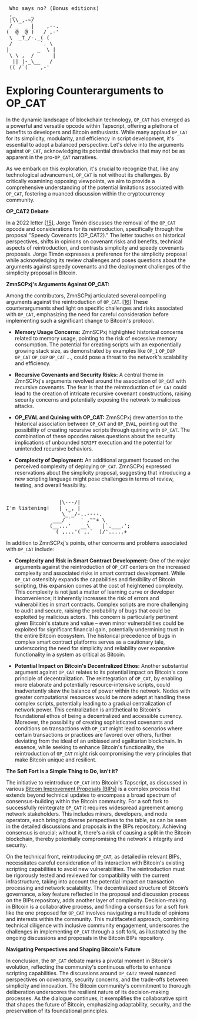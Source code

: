<pre> Who says no? (Bonus editions)
 ,_     _
 |\\_,-~/
 / _  _ |    ,--.
(  @  @ )   / ,-'
 \  _T_/-._( (
 /         `. \
|         _  \ |
 \ \ ,  /      |
  || |-_\__   /
 ((_/`(____,-'        
</pre>

# Exploring Counterarguments to OP_CAT

In the dynamic landscape of blockchain technology, `OP_CAT` has emerged as a powerful and versatile opcode within Tapscript, offering a plethora of benefits to developers and Bitcoin enthusiasts. While many applaud `OP_CAT` for its simplicity, modularity, and efficiency in script development, it's essential to adopt a balanced perspective. Let's delve into the arguments against `OP_CAT`, acknowledging its potential drawbacks that may not be as apparent in the pro-`OP_CAT` narratives.

As we embark on this exploration, it's crucial to recognize that, like any technological advancement, `OP_CAT` is not without its challenges. By critically examining opposing viewpoints, we aim to provide a comprehensive understanding of the potential limitations associated with `OP_CAT`, fostering a nuanced discussion within the cryptocurrency community.

**OP_CAT2 Debate**

In a 2022 letter [[15](https://lists.linuxfoundation.org/pipermail/bitcoin-dev/2022-May/020427.html)], Jorge Timón discusses the removal of the `OP_CAT` opcode and considerations for its reintroduction, specifically through the proposal "Speedy Covenants (OP_CAT2)." The letter touches on historical perspectives, shifts in opinions on covenant risks and benefits, technical aspects of reintroduction, and contrasts simplicity and speedy covenants proposals. Jorge Timón expresses a preference for the simplicity proposal while acknowledging its review challenges and poses questions about the arguments against speedy covenants and the deployment challenges of the simplicity proposal in Bitcoin.

**ZmnSCPxj's Arguments Against OP_CAT:**

Among the contributors, ZmnSCPxj articulated several compelling arguments against the reintroduction of `OP_CAT`. [[16](https://lists.linuxfoundation.org/pipermail/bitcoin-dev/2022-May/020429.html)] These counterarguments shed light on specific challenges and risks associated with `OP_CAT`, emphasizing the need for careful consideration before implementing such a significant change to Bitcoin's protocol.

- **Memory Usage Concerns:**
ZmnSCPxj highlighted historical concerns related to memory usage, pointing to the risk of excessive memory consumption. The potential for creating scripts with an exponentially growing stack size, as demonstrated by examples like `OP_1` `OP_DUP` `OP_CAT` `OP_DUP` `OP_CAT` ..., could pose a threat to the network's scalability and efficiency.

- **Recursive Covenants and Security Risks:**
A central theme in ZmnSCPxj's arguments revolved around the association of `OP_CAT` with recursive covenants. The fear is that the reintroduction of `OP_CAT` could lead to the creation of intricate recursive covenant constructions, raising security concerns and potentially exposing the network to malicious attacks.

- **OP_EVAL and Quining with OP_CAT:**
ZmnSCPxj drew attention to the historical association between `OP_CAT` and `OP_EVAL`, pointing out the possibility of creating recursive scripts through quining with `OP_CAT`. The combination of these opcodes raises questions about the security implications of unbounded `SCRIPT` execution and the potential for unintended recursive behaviors.

- **Complexity of Deployment:**
An additional argument focused on the perceived complexity of deploying `OP_CAT`. ZmnSCPxj expressed reservations about the simplicity proposal, suggesting that introducing a new scripting language might pose challenges in terms of review, testing, and overall feasibility.

<pre>

                 |\---/|
I'm listening!   | ,_, |
                  \_`_/-..----.
               ___/ `   ' ,""+ \  
              (__...'   __\    |`.___.';
                (_,...'(_,.`__)/'.....+
</pre>

In addition to ZmnSCPxj's points, other concerns and problems associated with `OP_CAT` include:

- **Complexity and Risk in Smart Contract Development:** One of the major arguments against the reintroduction of `OP_CAT` centers on the increased complexity and associated risks in smart contract development. While `OP_CAT` ostensibly expands the capabilities and flexibility of Bitcoin scripting, this expansion comes at the cost of heightened complexity. This complexity is not just a matter of learning curve or developer inconvenience; it inherently increases the risk of errors and vulnerabilities in smart contracts. Complex scripts are more challenging to audit and secure, raising the probability of bugs that could be exploited by malicious actors. This concern is particularly pertinent given Bitcoin's stature and value – even minor vulnerabilities could be exploited for significant financial gain, potentially undermining trust in the entire Bitcoin ecosystem. The historical precedence of bugs in complex smart contract platforms serves as a cautionary tale, underscoring the need for simplicity and reliability over expansive functionality in a system as critical as Bitcoin.

- **Potential Impact on Bitcoin's Decentralized Ethos:** Another substantial argument against `OP_CAT` relates to its potential impact on Bitcoin's core principle of decentralization. The reintegration of `OP_CAT`, by enabling more elaborate and potentially resource-intensive scripts, could inadvertently skew the balance of power within the network. Nodes with greater computational resources would be more adept at handling these complex scripts, potentially leading to a gradual centralization of network power. This centralization is antithetical to Bitcoin's foundational ethos of being a decentralized and accessible currency. Moreover, the possibility of creating sophisticated covenants and conditions on transactions with `OP_CAT` might lead to scenarios where certain transactions or practices are favored over others, further deviating from the ideal of an unbiased and egalitarian blockchain. In essence, while seeking to enhance Bitcoin's functionality, the reintroduction of `OP_CAT` might risk compromising the very principles that make Bitcoin unique and resilient.

**The Soft Fort is a Simple Thing to Do, isn't it?**

The initiative to reintroduce `OP_CAT` into Bitcoin's Tapscript, as discussed in various [Bitcoin Improvement Proposals (BIPs)](https://github.com/bitcoin/bips) is a complex process that extends beyond technical updates to encompass a broad spectrum of consensus-building within the Bitcoin community. For a soft fork to successfully reintegrate `OP_CAT` it requires widespread agreement among network stakeholders. This includes miners, developers, and node operators, each bringing diverse perspectives to the table, as can be seen in the detailed discussions and proposals in the BIPs repository. Achieving consensus is crucial; without it, there's a risk of causing a split in the Bitcoin blockchain, thereby potentially compromising the network's integrity and security.

On the technical front, reintroducing `OP_CAT`, as detailed in relevant BIPs, necessitates careful consideration of its interaction with Bitcoin's existing scripting capabilities to avoid new vulnerabilities. The reintroduction must be rigorously tested and reviewed for compatibility with the current infrastructure, taking into account the potential impact on transaction processing and network scalability. The decentralized structure of Bitcoin’s governance, a key feature reflected in the proposal and discussion process on the BIPs repository, adds another layer of complexity. Decision-making in Bitcoin is a collaborative process, and finding a consensus for a soft fork like the one proposed for `OP_CAT` involves navigating a multitude of opinions and interests within the community. This multifaceted approach, combining technical diligence with inclusive community engagement, underscores the challenges in implementing `OP_CAT` through a soft fork, as illustrated by the ongoing discussions and proposals in the Bitcoin BIPs repository.

**Navigating Perspectives and Shaping Bitcoin's Future**

In conclusion, the `OP_CAT` debate marks a pivotal moment in Bitcoin's evolution, reflecting the community's continuous efforts to enhance scripting capabilities. The discussions around `OP_CAT2` reveal nuanced perspectives on covenants, security concerns, and the trade-offs between simplicity and innovation. The Bitcoin community's commitment to thorough deliberation underscores the resilient nature of its decision-making processes. As the dialogue continues, it exemplifies the collaborative spirit that shapes the future of Bitcoin, emphasizing adaptability, security, and the preservation of its foundational principles.

